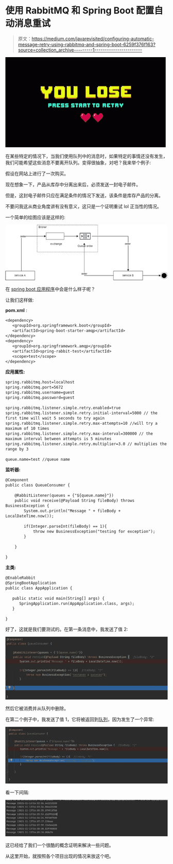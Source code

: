 # 使用 RabbitMQ 和 Spring Boot 配置自动消息重试

> 原文：<https://medium.com/javarevisited/configuring-automatic-message-retry-using-rabbitmq-and-spring-boot-6259f376f163?source=collection_archive---------1----------------------->

![](img/e93ae7fc5272965bd09d3eebccba81f2.png)

在某些特定的情况下，当我们使用队列中的消息时，如果特定的事情还没有发生，我们可能希望这些消息不要离开队列。变得很抽象，对吧？我来举个例子:

假设在网站上进行了一次购买。

现在想象一下，产品从库存中分离出来后，必须发送一封电子邮件。

但是，这封电子邮件只应在满足条件的情况下发送，该条件是库存产品的分离。

不要问我这从商业角度讲有没有意义，这只是一个证明重试 lol 正当性的情况。

一个简单的绘图应该是这样的:

[![](img/7363662ad530eac89f42bf5e682bff37.png)](https://javarevisited.blogspot.com/2014/03/top-10-websphere-mq-series-interview-questions-answers-active-rabbit.html)

在 [spring boot 应用程序](https://www.java67.com/2019/07/spring-boot-3-ways-to-change-port-of-tomcat.html)中会是什么样子呢？

让我们这样做:

**pom.xml** :

```
<dependency>
   <groupId>org.springframework.boot</groupId>
   <artifactId>spring-boot-starter-amqp</artifactId>
</dependency>
<dependency>
   <groupId>org.springframework.amqp</groupId>
   <artifactId>spring-rabbit-test</artifactId>
   <scope>test</scope>
</dependency>
```

**应用属性:**

```
spring.rabbitmq.host=localhost
spring.rabbitmq.port=5672
spring.rabbitmq.username=guest
spring.rabbitmq.password=guest

spring.rabbitmq.listener.simple.retry.enabled=true
spring.rabbitmq.listener.simple.retry.initial-interval=5000 // the first time will wait 5 seconds to try again
spring.rabbitmq.listener.simple.retry.max-attempts=10 //will try a maximum of 10 times
spring.rabbitmq.listener.simple.retry.max-interval=300000 // the maximum interval between attempts is 5 minutes
spring.rabbitmq.listener.simple.retry.multiplier=3.0 // multiplies the range by 3

queue.name=test //queue name
```

**监听器:**

```
@Component
public class QueueConsumer {

    @RabbitListener(queues = {"${queue.name}"})
    public void receive(@Payload String fileBody) throws BusinessException {
        System.out.println("Message " + fileBody + LocalDateTime.now());

        if(Integer.parseInt(fileBody) == 1){
            throw new BusinessException("testing for exception");
        }

    }

}
```

**主类:**

```
@EnableRabbit
@SpringBootApplication
public class AppApplication {

   public static void main(String[] args) {
      SpringApplication.run(AppApplication.class, args);
   }

}
```

好了，这就是我们要测试的。在第一条消息中，我发送了值 2:

[![](img/875b040b4ec86e7f5055e71baff33072.png)](https://javarevisited.blogspot.com/2018/02/top-5-spring-microservices-courses-with-spring-boot-and-spring-cloud.html)

然后它被消费并从队列中删除。

在第二个例子中，我发送了值 1，它将被返回到[队列](https://javarevisited.blogspot.com/2020/05/top-16-jms-java-messaging-service-interview-questions-answers.html)，因为发生了一个异常:

[![](img/f5337a2dfb4079a35613fa23d043fa0f.png)](https://www.youtube.com/watch?v=h28rnSsDIq4)

看一下间隔:

[![](img/603b0e85069d87ce0afd29b07b1dc676.png)](https://www.java67.com/2020/04/top-jms-java-messaging-service-interview-questions-answers.html)

这已经给了我们一个很酷的概念证明来解决一些问题。

从这里开始，就按照各个项目出现的情况来放这个吧。